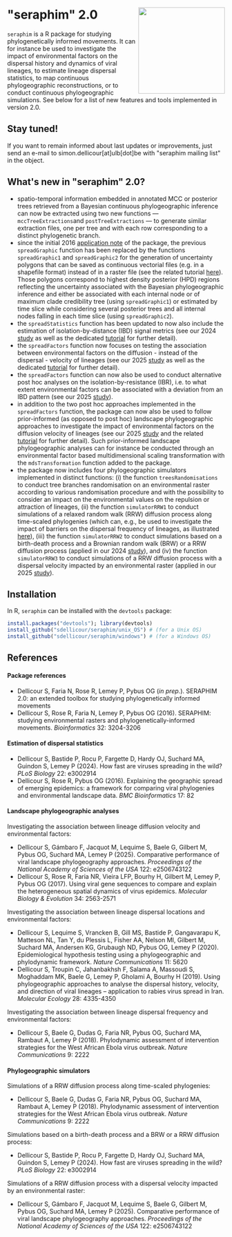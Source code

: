 "seraphim" 2.0 <img src="unix_OS/man/logo_seraphim.png" align="right" alt="" width="200" />
===============

`seraphim` is a R package for studying phylogenetically informed movements. It can for instance be used to investigate the impact of environmental factors on the dispersal history and dynamics of viral lineages, to estimate lineage dispersal statistics, to map continuous phylogeographic reconstructions, or to conduct continuous phylogeographic simulations. See below for a list of new features and tools implemented in version 2.0.

## Stay tuned!
If you want to remain informed about last updates or improvements, just send an e-mail to simon.dellicour[at]ulb[dot]be with "seraphim mailing list" in the object.

## What's new in "seraphim" 2.0?
* spatio-temporal information embedded in annotated MCC or posterior trees retrieved from a Bayesian continuous phylogeographic inference can now be extracted using two new functions — `mccTreeExtractions`and `postTreeExtractions` — to generate similar extraction files, one per tree and with each row corresponding to a distinct phylogenetic branch.
* since the initial 2016 [application note](https://academic.oup.com/bioinformatics/article/32/20/3204/2196575?login=true) of the package, the previous `spreadGraphic` function has been replaced by the functions `spreadGraphic1` and `spreadGraphic2` for the generation of uncertainty polygons that can be saved as continuous vectorial files (e.g. in a shapefile format) instead of in a raster file (see the related tutorial [here](https://github.com/sdellicour/seraphim/blob/master/tutorials/plotting_the_dispersal_history.pdf)). Those polygons correspond to highest density posterior (HPD) regions reflecting the uncertainty associated with the Bayesian phylogeographic inference and either be associated with each internal node or of maximum clade credibility tree (using `spreadGraphic1`) or estimated by time slice while considering several posterior trees and all internal nodes falling in each time slice (using `spreadGraphic2`).
* the `spreadStatistics` function has been updated to now also include the estimation of isolation-by-distance (IBD) signal metrics (see our 2024 [study](https://journals.plos.org/plosbiology/article?id=10.1371/journal.pbio.3002914) as well as the dedicated [tutorial](https://github.com/sdellicour/seraphim/blob/master/tutorials/estimating_dispersal_statistics.pdf) for further detail).
* the `spreadFactors` function now focuses on testing the association between environmental factors on the diffusion - instead of the dispersal - velocity of lineages (see our 2025 [study](https://www.pnas.org/doi/10.1073/pnas.2506743122) as well as the dedicated [tutorial](https://github.com/sdellicour/seraphim/blob/master/tutorials/impact_on_diffusion_velocity.pdf) for further detail).
* the `spreadFactors` function can now also be used to conduct alternative post hoc analyses on the isolation-by-resistance (IBR), i.e. to what extent environmental factors can be associated with a deviation from an IBD pattern (see our 2025 [study](https://www.pnas.org/doi/10.1073/pnas.2506743122)).
* in addition to the two post hoc approaches implemented in the `spreadFactors` function, the package can now also be used to follow prior-informed (as opposed to post hoc) landscape phylogeographic approaches to investigate the impact of environmental factors on the diffusion velocity of lineages (see our 2025 [study](https://www.pnas.org/doi/10.1073/pnas.2506743122) and the related [tutorial](https://github.com/sdellicour/seraphim/blob/master/tutorials/MDS_cartogram_transformation.pdf) for further detail). Such prior-informed landscape phylogeographic analyses can for instance be conducted through an environmental factor based multidimensional scaling transformation with the `mdsTransformation` function added to the package.
* the package now includes four phylogeographic simulators implemented in distinct functions: (i) the function `treesRandomisations` to conduct tree branches randomisation on an environmental raster according to various randomisation procedure and with the possibility to consider an impact on the environmental values on the repulsion or attraction of lineages, (ii) the function `simulatorRRW1` to conduct simulations of a relaxed random walk (RRW) diffusion process along time-scaled phylogenies (which can, e.g., be used to investigate the impact of barriers on the dispersal frequency of lineages, as illustrated [here](https://www.nature.com/articles/s41467-018-03763-2)), (iii) the function `simulatorRRW2` to conduct simulations based on a birth-death process and a Brownian random walk (BRW) or a RRW diffusion process (applied in our 2024 [study](https://journals.plos.org/plosbiology/article?id=10.1371/journal.pbio.3002914)), and (iv) the function `simulatorRRW3` to conduct simulations of a RRW diffusion process with a dispersal velocity impacted by an environmental raster (applied in our 2025 [study](https://www.pnas.org/doi/10.1073/pnas.2506743122)).

## Installation
In R, `seraphim` can be installed with the `devtools` package:
```R
install.packages("devtools"); library(devtools)
install_github("sdellicour/seraphim/unix_OS") # (for a Unix OS)
install_github("sdellicour/seraphim/windows") # (for a Windows OS)
```

## References
#### Package references
* Dellicour S, Faria N, Rose R, Lemey P, Pybus OG (_in prep._). SERAPHIM 2.0: an extended toolbox for studying phylogenetically informed movements
* Dellicour S, Rose R, Faria N, Lemey P, Pybus OG (2016). SERAPHIM: studying environmental rasters and phylogenetically-informed movements. _Bioinformatics_ 32: 3204-3206

#### Estimation of dispersal statistics
* Dellicour S, Bastide P, Rocu P, Fargette D, Hardy OJ, Suchard MA, Guindon S, Lemey P (2024). How fast are viruses spreading in the wild? _PLoS Biology_ 22: e3002914
* Dellicour S, Rose R, Pybus OG (2016). Explaining the geographic spread of emerging epidemics: a framework for comparing viral phylogenies and environmental landscape data. _BMC Bioinformatics_ 17: 82

#### Landscape phylogeographic analyses
Investigating the association between lineage diffusion velocity and environmental factors:
* Dellicour S, Gámbaro F, Jacquot M, Lequime S, Baele G, Gilbert M, Pybus OG, Suchard MA, Lemey P (2025). Comparative performance of viral landscape phylogeography approaches. _Proceedings of the National Academy of Sciences of the USA_ 122: e2506743122
* Dellicour S, Rose R, Faria NR, Vieira LFP, Bourhy H, Gilbert M, Lemey P, Pybus OG (2017). Using viral gene sequences to compare and explain the heterogeneous spatial dynamics of virus epidemics. _Molecular Biology & Evolution_ 34: 2563-2571

Investigating the association between lineage dispersal locations and environmental factors:
* Dellicour S, Lequime S, Vrancken B, Gill MS, Bastide P, Gangavarapu K, Matteson NL, Tan Y, du Plessis L, Fisher AA, Nelson MI, Gilbert M, Suchard MA, Andersen KG, Grubaugh ND, Pybus OG, Lemey P (2020). Epidemiological hypothesis testing using a phylogeographic and phylodynamic framework. _Nature Communications_ 11: 5620
* Dellicour S, Troupin C, Jahanbakhsh F, Salama A, Massoudi S, Moghaddam MK, Baele G, Lemey P, Gholami A, Bourhy H (2019). Using phylogeographic approaches to analyse the dispersal history, velocity, and direction of viral lineages – application to rabies virus spread in Iran. _Molecular Ecology_ 28: 4335-4350

Investigating the association between lineage dispersal frequency and environmental factors:
* Dellicour S, Baele G, Dudas G, Faria NR, Pybus OG, Suchard MA, Rambaut A, Lemey P (2018). Phylodynamic assessment of intervention strategies for the West African Ebola virus outbreak. _Nature Communications_ 9: 2222

#### Phylogeographic simulators
Simulations of a RRW diffusion process along time-scaled phylogenies:
* Dellicour S, Baele G, Dudas G, Faria NR, Pybus OG, Suchard MA, Rambaut A, Lemey P (2018). Phylodynamic assessment of intervention strategies for the West African Ebola virus outbreak. _Nature Communications_ 9: 2222

Simulations based on a birth-death process and a BRW or a RRW diffusion process:
* Dellicour S, Bastide P, Rocu P, Fargette D, Hardy OJ, Suchard MA, Guindon S, Lemey P (2024). How fast are viruses spreading in the wild? _PLoS Biology_ 22: e3002914

Simulations of a RRW diffusion process with a dispersal velocity impacted by an environmental raster:
* Dellicour S, Gámbaro F, Jacquot M, Lequime S, Baele G, Gilbert M, Pybus OG, Suchard MA, Lemey P (2025). Comparative performance of viral landscape phylogeography approaches. _Proceedings of the National Academy of Sciences of the USA_ 122: e2506743122
